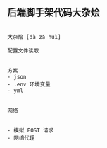

## 后端脚手架代码大杂烩

```text

大杂烩 [dà zá huì]

```


```text
配置文件读取


方案
- json 
- .env 环境变量
- yml


```

```text
网络


- 模拟 POST 请求
- 网络代理



```